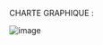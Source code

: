 CHARTE GRAPHIQUE :

![image](https://github.com/user-attachments/assets/7b519f56-0620-4eb7-ae6b-1d4e22dc9d88)
